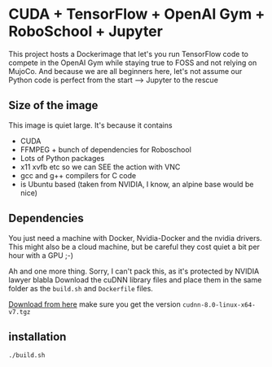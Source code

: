 # CUDA + TensorFlow + OpenAI Gym + RoboSchool + Jupyter

This project hosts a Dockerimage that let's you run TensorFlow code to compete in the OpenAI Gym while staying true to FOSS and not relying on MujoCo. And because we are all beginners here, let's not assume our Python code is perfect from the start --> Jupyter to the rescue

## Size of the image
This image is quiet large. It's because it contains

- CUDA
- FFMPEG + bunch of dependencies for Roboschool
- Lots of Python packages
- x11 xvfb etc so we can SEE the action with VNC
- gcc and g++ compilers for C code
- is Ubuntu based (taken from NVIDIA, I know, an alpine base would be nice)

## Dependencies

You just need a machine with Docker, Nvidia-Docker and the nvidia drivers. This might also be a cloud machine, but be careful they cost quiet a bit per hour with a GPU ;-)

Ah and one more thing. Sorry, I can't pack this, as it's protected by NVIDIA lawyer blabla
Download the cuDNN library files and place them in the same folder as the `build.sh` and `Dockerfile` files.

[Download from here](https://developer.nvidia.com/cudnn) make sure you get the version `cudnn-8.0-linux-x64-v7.tgz`

## installation

```
./build.sh
```
